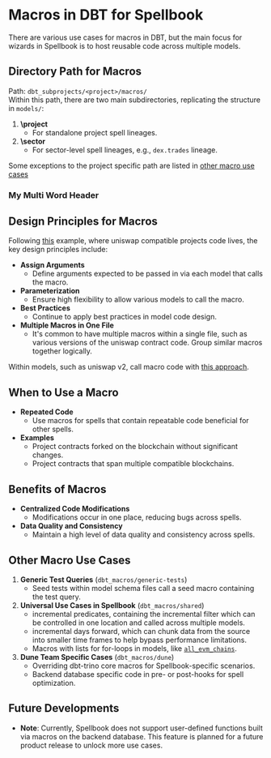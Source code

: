# Macros in DBT for Spellbook

There are various use cases for macros in DBT, but the main focus for wizards in Spellbook is to host reusable code across multiple models.

## Directory Path for Macros

Path: `dbt_subprojects/<project>/macros/` <br>
Within this path, there are two main subdirectories, replicating the structure in `models/`:

  1. **\project**
     - For standalone project spell lineages.
  2. **\sector**
     - For sector-level spell lineages, e.g., `dex.trades` lineage.

Some exceptions to the project specific path are listed in [other macro use cases](#other-macro-use-cases)

### My Multi Word Header
## Design Principles for Macros

Following [this](/dbt_subprojects/dex/macros/models/_project/uniswap_compatible_trades.sql) example, where uniswap compatible projects code lives, the key design principles include:

- **Assign Arguments**
  - Define arguments expected to be passed in via each model that calls the macro.
- **Parameterization**
  - Ensure high flexibility to allow various models to call the macro.
- **Best Practices**
  - Continue to apply best practices in model code design.
- **Multiple Macros in One File**
  - It's common to have multiple macros within a single file, such as various versions of the uniswap contract code. Group similar macros together logically.

Within models, such as uniswap v2, call macro code with [this approach](/dbt_subprojects/dex/models/trades/ethereum/platforms/uniswap_v2_ethereum_base_trades.sql).

## When to Use a Macro

- **Repeated Code**
  - Use macros for spells that contain repeatable code beneficial for other spells.
- **Examples**
  - Project contracts forked on the blockchain without significant changes.
  - Project contracts that span multiple compatible blockchains.

## Benefits of Macros

- **Centralized Code Modifications**
  - Modifications occur in one place, reducing bugs across spells.
- **Data Quality and Consistency**
  - Maintain a high level of data quality and consistency across spells.

## Other Macro Use Cases

1. **Generic Test Queries** (`dbt_macros/generic-tests`)
   - Seed tests within model schema files call a seed macro containing the test query.
2. **Universal Use Cases in Spellbook** (`dbt_macros/shared`)
   - incremental predicates, containing the incremental filter which can be controlled in one location and called across multiple models.
   - incremental days forward, which can chunk data from the source into smaller time frames to help bypass performance limitations.
   - Macros with lists for for-loops in models, like [`all_evm_chains`](/dbt_macros/shared/all_evm_chains.sql).
3. **Dune Team Specific Cases** (`dbt_macros/dune`)
   - Overriding dbt-trino core macros for Spellbook-specific scenarios.
   - Backend database specific code in pre- or post-hooks for spell optimization.

## Future Developments

- **Note**: Currently, Spellbook does not support user-defined functions built via macros on the backend database. This feature is planned for a future product release to unlock more use cases.
